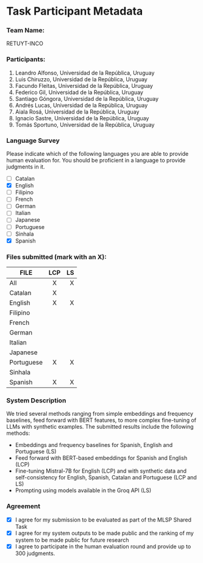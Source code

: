 # Task Participant Metadata

### Team Name: 

RETUYT-INCO

### Participants:

1. Leandro Alfonso, Universidad de la República, Uruguay
2. Luis Chiruzzo, Universidad de la República, Uruguay
3. Facundo Fleitas, Universidad de la República, Uruguay
4. Federico Gil, Universidad de la República, Uruguay
5. Santiago Góngora, Universidad de la República, Uruguay
6. Andrés Lucas, Universidad de la República, Uruguay
7. Aiala Rosá, Universidad de la República, Uruguay
8. Ignacio Sastre, Universidad de la República, Uruguay
9. Tomás Sportuno, Universidad de la República, Uruguay

### Language Survey

Please indicate which of the following languages you are able to provide human evaluation for. You should be proficient in a language to provide judgments in it.

 - [ ] Catalan
 - [X] English
 - [ ] Filipino
 - [ ] French
 - [ ] German
 - [ ] Italian
 - [ ] Japanese
 - [ ] Portuguese
 - [ ] Sinhala
 - [X] Spanish

### Files submitted (mark with an X):

| FILE        | LCP  | LS  |
| ------------|:----:|----:|
| All         |   X  |  X  |
| Catalan     |   X  |     |
| English     |   X  |  X  |
| Filipino    |      |     |
| French      |      |     |
| German      |      |     |
| Italian     |      |     |
| Japanese    |      |     |
| Portuguese  |   X  |  X  |
| Sinhala     |      |     |
| Spanish     |   X  |  X  |

### System Description

We tried several methods ranging from simple embeddings and frequency baselines, feed forward with BERT features, to more complex fine-tuning of LLMs with synthetic examples.
The submitted results include the following methods:
* Embeddings and frequency baselines for Spanish, English and Portuguese (LS)
* Feed forward with BERT-based embeddings for Spanish and English (LCP)
* Fine-tuning Mistral-7B for English (LCP) and with synthetic data and self-consistency for English, Spanish, Catalan and Portuguese (LCP and LS)
* Prompting using models available in the Groq API (LS)

### Agreement

- [X] I agree for my submission to be evaluated as part of the MLSP Shared Task
- [X] I agree for my system outputs to be made public and the ranking of my system to be made public for future research
- [X] I agree to participate in the human evaluation round and provide up to 300 judgments.
